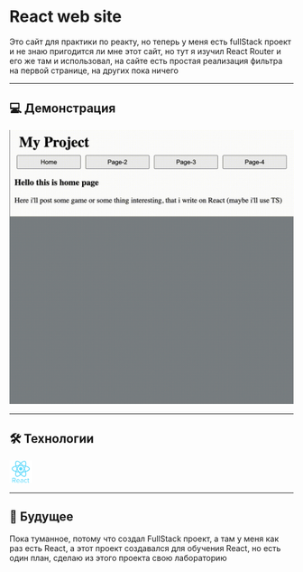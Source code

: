 # React web site 

Это сайт для практики по реакту, но теперь у меня есть fullStack проект и не знаю пригодится ли мне этот сайт, но тут я изучил React Router и его же там и использовал, на сайте есть простая реализация фильтра на первой странице, на других пока ничего

---

## 💻 Демонстрация

![demo](./assets/demo.gif)

---

## 🛠️ Технологии

<img src="https://github.com/devicons/devicon/blob/master/icons/react/react-original-wordmark.svg" title="React" alt="React" width="40" height="40"/>&nbsp;

---

## 🔮 Будущее

Пока туманное, потому что создал FullStack проект, а там у меня как раз есть React, а этот проект создавался для обучения React, но есть один план, сделаю из этого проекта свою лабораторию